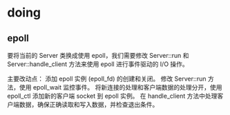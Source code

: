 # doing

## epoll

要将当前的 Server 类换成使用 epoll，我们需要修改 Server::run 和 Server::handle_client 方法来使用 epoll 进行事件驱动的 I/O 操作。

主要改动点：
添加 epoll 实例 (epoll_fd) 的创建和关闭。
修改 Server::run 方法，使用 epoll_wait 监控事件。
将新连接的处理和客户端数据的处理分开，使用 epoll_ctl 添加新的客户端 socket 到 epoll 实例。
在 handle_client 方法中处理客户端数据，确保正确读取和写入数据，并检查退出条件。